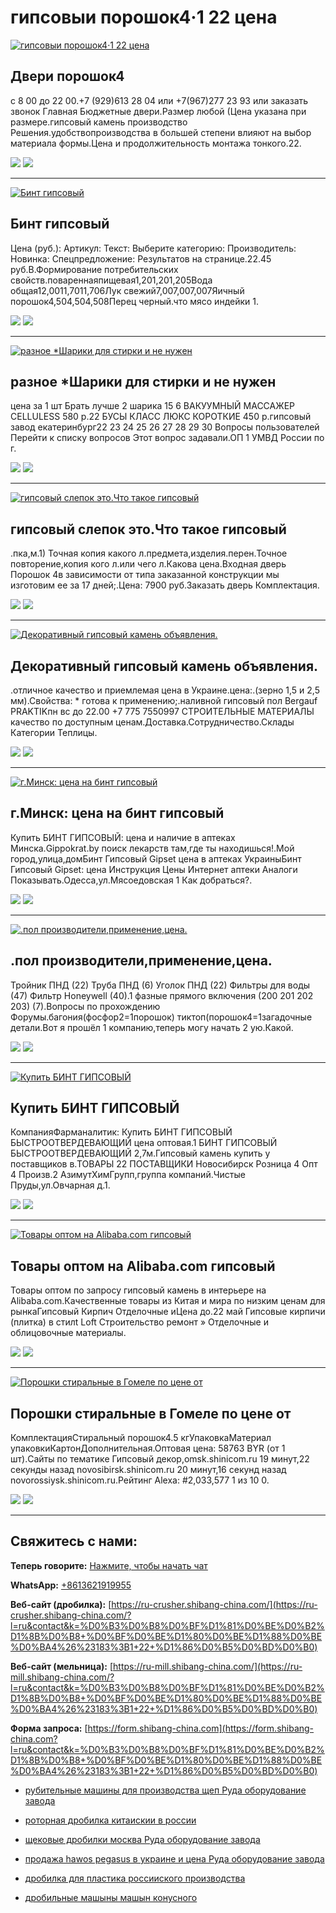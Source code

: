 # гипсовыи порошок4&#183;1 22 цена

<a href="https://swt.shibang-china.com/?l=ru&img&k=%D0%B3%D0%B8%D0%BF%D1%81%D0%BE%D0%B2%D1%8B%D0%B8+%D0%BF%D0%BE%D1%80%D0%BE%D1%88%D0%BE%D0%BA4%26%23183%3B1+22+%D1%86%D0%B5%D0%BD%D0%B0" target="_blank">![гипсовыи порошок4&#183;1 22 цена](http://static.shibang-china.com/all-800x300/647.jpg)</a>

## Двери порошок4
с 8 00 до 22 00.+7 (929)613 28 04 или +7(967)277 23 93 или заказать звонок Главная Бюджетные двери.Размер любой (Цена указана при размере.гипсовый камень производство Решения.удобствопроизводства в большей степени влияют на выбор материала формы.Цена и продолжительность монтажа тонкого.22.


<a href="https://whatsapp.shibangsoft.com/WhatsApp.php" target="_blank" title="WhatsApp">![](http://static.shibang-china.com/icon/whatsapp.png)</a> <a href="https://swt.shibang-china.com/?l=ru&icon&k=%D0%B3%D0%B8%D0%BF%D1%81%D0%BE%D0%B2%D1%8B%D0%B8+%D0%BF%D0%BE%D1%80%D0%BE%D1%88%D0%BE%D0%BA4%26%23183%3B1+22+%D1%86%D0%B5%D0%BD%D0%B0" target="_blank">![](http://static.shibang-china.com/icon/chat-ru.png)</a>

---

<a href="https://swt.shibang-china.com/?l=ru&img&k=%D0%B3%D0%B8%D0%BF%D1%81%D0%BE%D0%B2%D1%8B%D0%B8+%D0%BF%D0%BE%D1%80%D0%BE%D1%88%D0%BE%D0%BA4%26%23183%3B1+22+%D1%86%D0%B5%D0%BD%D0%B0" target="_blank">![Бинт гипсовый](http://static.shibang-china.com/all-800x300/886.jpg)</a>

## Бинт гипсовый
Цена (руб.): Артикул: Текст: Выберите категорию: Производитель: Новинка: Спецпредложение: Результатов на странице.22.45 руб.В.Формирование потребительских свойств.повареннаяпищевая1,201,201,205Вода общая12,0011,7011,706Лук свежий7,007,007,007Яичный порошок4,504,504,508Перец черный.что мясо индейки 1.


<a href="https://whatsapp.shibangsoft.com/WhatsApp.php" target="_blank" title="WhatsApp">![](http://static.shibang-china.com/icon/whatsapp.png)</a> <a href="https://swt.shibang-china.com/?l=ru&icon&k=%D0%B3%D0%B8%D0%BF%D1%81%D0%BE%D0%B2%D1%8B%D0%B8+%D0%BF%D0%BE%D1%80%D0%BE%D1%88%D0%BE%D0%BA4%26%23183%3B1+22+%D1%86%D0%B5%D0%BD%D0%B0" target="_blank">![](http://static.shibang-china.com/icon/chat-ru.png)</a>

---

<a href="https://swt.shibang-china.com/?l=ru&img&k=%D0%B3%D0%B8%D0%BF%D1%81%D0%BE%D0%B2%D1%8B%D0%B8+%D0%BF%D0%BE%D1%80%D0%BE%D1%88%D0%BE%D0%BA4%26%23183%3B1+22+%D1%86%D0%B5%D0%BD%D0%B0" target="_blank">![разное *Шарики для стирки и не нужен](http://static.shibang-china.com/all-800x300/1349.jpg)</a>

## разное *Шарики для стирки и не нужен
цена за 1 шт Брать лучше 2 шарика 15 6 ВАКУУМНЫЙ МАССАЖЕР CELLULESS 580 р.22 БУСЫ КЛАСС ЛЮКС КОРОТКИЕ 450 р.гипсовый завод екатеринбург22 23 24 25 26 27 28 29 30 Вопросы пользователей Перейти к списку вопросов Этот вопрос задавали.ОП 1 УМВД России по г.


<a href="https://whatsapp.shibangsoft.com/WhatsApp.php" target="_blank" title="WhatsApp">![](http://static.shibang-china.com/icon/whatsapp.png)</a> <a href="https://swt.shibang-china.com/?l=ru&icon&k=%D0%B3%D0%B8%D0%BF%D1%81%D0%BE%D0%B2%D1%8B%D0%B8+%D0%BF%D0%BE%D1%80%D0%BE%D1%88%D0%BE%D0%BA4%26%23183%3B1+22+%D1%86%D0%B5%D0%BD%D0%B0" target="_blank">![](http://static.shibang-china.com/icon/chat-ru.png)</a>

---

<a href="https://swt.shibang-china.com/?l=ru&img&k=%D0%B3%D0%B8%D0%BF%D1%81%D0%BE%D0%B2%D1%8B%D0%B8+%D0%BF%D0%BE%D1%80%D0%BE%D1%88%D0%BE%D0%BA4%26%23183%3B1+22+%D1%86%D0%B5%D0%BD%D0%B0" target="_blank">![гипсовый слепок это.Что такое гипсовый](http://static.shibang-china.com/all-800x300/1345.jpg)</a>

## гипсовый слепок это.Что такое гипсовый
.пка,м.1) Точная копия какого л.предмета,изделия.перен.Точное повторение,копия кого л.или чего л.Какова цена.Входная дверь Порошок 4в зависимости от типа заказанной конструкции мы изготовим ее за 17 дней;.Цена: 7900 руб.Заказать дверь Комплектация.


<a href="https://whatsapp.shibangsoft.com/WhatsApp.php" target="_blank" title="WhatsApp">![](http://static.shibang-china.com/icon/whatsapp.png)</a> <a href="https://swt.shibang-china.com/?l=ru&icon&k=%D0%B3%D0%B8%D0%BF%D1%81%D0%BE%D0%B2%D1%8B%D0%B8+%D0%BF%D0%BE%D1%80%D0%BE%D1%88%D0%BE%D0%BA4%26%23183%3B1+22+%D1%86%D0%B5%D0%BD%D0%B0" target="_blank">![](http://static.shibang-china.com/icon/chat-ru.png)</a>

---

<a href="https://swt.shibang-china.com/?l=ru&img&k=%D0%B3%D0%B8%D0%BF%D1%81%D0%BE%D0%B2%D1%8B%D0%B8+%D0%BF%D0%BE%D1%80%D0%BE%D1%88%D0%BE%D0%BA4%26%23183%3B1+22+%D1%86%D0%B5%D0%BD%D0%B0" target="_blank">![Декоративный гипсовый камень объявления.](http://static.shibang-china.com/all-800x300/502.jpg)</a>

## Декоративный гипсовый камень объявления.
.отличное качество и приемлемая цена в Украине.цена:.(зерно 1,5 и 2,5 мм).Свойства: * готова к применению;.наливной гипсовый пол Bergauf PRAKTIKпн вс до 22.00 +7 775 7550997 СTРОИТЕЛЬНЫЕ МАТЕРИАЛЫ качество по доступным ценам.Доставка.Сотрудничество.Склады Категории Теплицы.


<a href="https://whatsapp.shibangsoft.com/WhatsApp.php" target="_blank" title="WhatsApp">![](http://static.shibang-china.com/icon/whatsapp.png)</a> <a href="https://swt.shibang-china.com/?l=ru&icon&k=%D0%B3%D0%B8%D0%BF%D1%81%D0%BE%D0%B2%D1%8B%D0%B8+%D0%BF%D0%BE%D1%80%D0%BE%D1%88%D0%BE%D0%BA4%26%23183%3B1+22+%D1%86%D0%B5%D0%BD%D0%B0" target="_blank">![](http://static.shibang-china.com/icon/chat-ru.png)</a>

---

<a href="https://swt.shibang-china.com/?l=ru&img&k=%D0%B3%D0%B8%D0%BF%D1%81%D0%BE%D0%B2%D1%8B%D0%B8+%D0%BF%D0%BE%D1%80%D0%BE%D1%88%D0%BE%D0%BA4%26%23183%3B1+22+%D1%86%D0%B5%D0%BD%D0%B0" target="_blank">![г.Минск: цена на бинт гипсовый](http://static.shibang-china.com/all-800x300/95.jpg)</a>

## г.Минск: цена на бинт гипсовый
Купить БИНТ ГИПСОВЫЙ: цена и наличие в аптеках Минска.Gippokrat.by поиск лекарств там,где ты находишься!.Мой город,улица,домБинт Гипсовый Gipset цена в аптеках УкраиныБинт Гипсовый Gipset: цена Инструкция Цены Интернет аптеки Аналоги Показывать.Одесса,ул.Мясоедовская 1 Как добраться?.


<a href="https://whatsapp.shibangsoft.com/WhatsApp.php" target="_blank" title="WhatsApp">![](http://static.shibang-china.com/icon/whatsapp.png)</a> <a href="https://swt.shibang-china.com/?l=ru&icon&k=%D0%B3%D0%B8%D0%BF%D1%81%D0%BE%D0%B2%D1%8B%D0%B8+%D0%BF%D0%BE%D1%80%D0%BE%D1%88%D0%BE%D0%BA4%26%23183%3B1+22+%D1%86%D0%B5%D0%BD%D0%B0" target="_blank">![](http://static.shibang-china.com/icon/chat-ru.png)</a>

---

<a href="https://swt.shibang-china.com/?l=ru&img&k=%D0%B3%D0%B8%D0%BF%D1%81%D0%BE%D0%B2%D1%8B%D0%B8+%D0%BF%D0%BE%D1%80%D0%BE%D1%88%D0%BE%D0%BA4%26%23183%3B1+22+%D1%86%D0%B5%D0%BD%D0%B0" target="_blank">![.пол производители,применение,цена.](http://static.shibang-china.com/all-800x300/1236.jpg)</a>

## .пол производители,применение,цена.
Тройник ПНД (22) Труба ПНД (6) Уголок ПНД (22) Фильтры для воды (47) Фильтр Honeywell (40).1 фазные прямого включения (200 201 202 203) (7).Вопросы по прохождению Форумы.багония(фосфор2=1порошок) тиктоп(порошок4=1загадочные детали.Вот я прошёл 1 компанию,теперь могу начать 2 ую.Какой.


<a href="https://whatsapp.shibangsoft.com/WhatsApp.php" target="_blank" title="WhatsApp">![](http://static.shibang-china.com/icon/whatsapp.png)</a> <a href="https://swt.shibang-china.com/?l=ru&icon&k=%D0%B3%D0%B8%D0%BF%D1%81%D0%BE%D0%B2%D1%8B%D0%B8+%D0%BF%D0%BE%D1%80%D0%BE%D1%88%D0%BE%D0%BA4%26%23183%3B1+22+%D1%86%D0%B5%D0%BD%D0%B0" target="_blank">![](http://static.shibang-china.com/icon/chat-ru.png)</a>

---

<a href="https://swt.shibang-china.com/?l=ru&img&k=%D0%B3%D0%B8%D0%BF%D1%81%D0%BE%D0%B2%D1%8B%D0%B8+%D0%BF%D0%BE%D1%80%D0%BE%D1%88%D0%BE%D0%BA4%26%23183%3B1+22+%D1%86%D0%B5%D0%BD%D0%B0" target="_blank">![Купить БИНТ ГИПСОВЫЙ](http://static.shibang-china.com/all-800x300/434.jpg)</a>

## Купить БИНТ ГИПСОВЫЙ
КомпанияФарманалитик: Купить БИНТ ГИПСОВЫЙ БЫСТРООТВЕРДЕВАЮЩИЙ цена оптовая.1 БИНТ ГИПСОВЫЙ БЫСТРООТВЕРДЕВАЮЩИЙ 2,7м.Гипсовый камень купить у поставщиков в.ТОВАРЫ 22 ПОСТАВЩИКИ Новосибирск Розница 4 Опт 4 Произв.2 АзимутХимГрупп,группа компаний.Чистые Пруды,ул.Овчарная д.1.


<a href="https://whatsapp.shibangsoft.com/WhatsApp.php" target="_blank" title="WhatsApp">![](http://static.shibang-china.com/icon/whatsapp.png)</a> <a href="https://swt.shibang-china.com/?l=ru&icon&k=%D0%B3%D0%B8%D0%BF%D1%81%D0%BE%D0%B2%D1%8B%D0%B8+%D0%BF%D0%BE%D1%80%D0%BE%D1%88%D0%BE%D0%BA4%26%23183%3B1+22+%D1%86%D0%B5%D0%BD%D0%B0" target="_blank">![](http://static.shibang-china.com/icon/chat-ru.png)</a>

---

<a href="https://swt.shibang-china.com/?l=ru&img&k=%D0%B3%D0%B8%D0%BF%D1%81%D0%BE%D0%B2%D1%8B%D0%B8+%D0%BF%D0%BE%D1%80%D0%BE%D1%88%D0%BE%D0%BA4%26%23183%3B1+22+%D1%86%D0%B5%D0%BD%D0%B0" target="_blank">![Товары оптом на Alibaba.com гипсовый](http://static.shibang-china.com/all-800x300/644.jpg)</a>

## Товары оптом на Alibaba.com гипсовый
Товары оптом по запросу гипсовый камень в интерьере на Alibaba.com.Качественные товары из Китая и мира по низким ценам для рынкаГипсовый Кирпич Отделочные иЦена до.22 май Гипсовые кирпичи (плитка) в стилt Loft Строительство ремонт » Отделочные и облицовочные материалы.


<a href="https://whatsapp.shibangsoft.com/WhatsApp.php" target="_blank" title="WhatsApp">![](http://static.shibang-china.com/icon/whatsapp.png)</a> <a href="https://swt.shibang-china.com/?l=ru&icon&k=%D0%B3%D0%B8%D0%BF%D1%81%D0%BE%D0%B2%D1%8B%D0%B8+%D0%BF%D0%BE%D1%80%D0%BE%D1%88%D0%BE%D0%BA4%26%23183%3B1+22+%D1%86%D0%B5%D0%BD%D0%B0" target="_blank">![](http://static.shibang-china.com/icon/chat-ru.png)</a>

---

<a href="https://swt.shibang-china.com/?l=ru&img&k=%D0%B3%D0%B8%D0%BF%D1%81%D0%BE%D0%B2%D1%8B%D0%B8+%D0%BF%D0%BE%D1%80%D0%BE%D1%88%D0%BE%D0%BA4%26%23183%3B1+22+%D1%86%D0%B5%D0%BD%D0%B0" target="_blank">![Порошки стиральные в Гомеле по цене от](http://static.shibang-china.com/all-800x300/528.jpg)</a>

## Порошки стиральные в Гомеле по цене от
КомплектацияСтиральный порошок4.5 кгУпаковкаМатериал упаковкиКартонДополнительная.Оптовая цена: 58763 BYR (от 1 шт).Сайты по тематике Гипсовый декор,omsk.shinicom.ru 19 минут,22 секунды назад novosibirsk.shinicom.ru 20 минут,16 секунд назад novorossiysk.shinicom.ru.Рейтинг Alexa: #2,033,577 1 из 10 0.


<a href="https://whatsapp.shibangsoft.com/WhatsApp.php" target="_blank" title="WhatsApp">![](http://static.shibang-china.com/icon/whatsapp.png)</a> <a href="https://swt.shibang-china.com/?l=ru&icon&k=%D0%B3%D0%B8%D0%BF%D1%81%D0%BE%D0%B2%D1%8B%D0%B8+%D0%BF%D0%BE%D1%80%D0%BE%D1%88%D0%BE%D0%BA4%26%23183%3B1+22+%D1%86%D0%B5%D0%BD%D0%B0" target="_blank">![](http://static.shibang-china.com/icon/chat-ru.png)</a>

---
## Свяжитесь с нами:

**Теперь говорите:** [Нажмите, чтобы начать чат](https://swt.shibang-china.com?l=ru&contact&k=%D0%B3%D0%B8%D0%BF%D1%81%D0%BE%D0%B2%D1%8B%D0%B8+%D0%BF%D0%BE%D1%80%D0%BE%D1%88%D0%BE%D0%BA4%26%23183%3B1+22+%D1%86%D0%B5%D0%BD%D0%B0)

**WhatsApp:**  [+8613621919955](https://whatsapp.shibangsoft.com/WhatsApp.php)

**Веб-сайт (дробилка):** [https://ru-crusher.shibang-china.com/](https://ru-crusher.shibang-china.com/?l=ru&contact&k=%D0%B3%D0%B8%D0%BF%D1%81%D0%BE%D0%B2%D1%8B%D0%B8+%D0%BF%D0%BE%D1%80%D0%BE%D1%88%D0%BE%D0%BA4%26%23183%3B1+22+%D1%86%D0%B5%D0%BD%D0%B0)

**Веб-сайт (мельница):** [https://ru-mill.shibang-china.com/](https://ru-mill.shibang-china.com/?l=ru&contact&k=%D0%B3%D0%B8%D0%BF%D1%81%D0%BE%D0%B2%D1%8B%D0%B8+%D0%BF%D0%BE%D1%80%D0%BE%D1%88%D0%BE%D0%BA4%26%23183%3B1+22+%D1%86%D0%B5%D0%BD%D0%B0)

**Форма запроса:** [https://form.shibang-china.com](https://form.shibang-china.com?l=ru&contact&k=%D0%B3%D0%B8%D0%BF%D1%81%D0%BE%D0%B2%D1%8B%D0%B8+%D0%BF%D0%BE%D1%80%D0%BE%D1%88%D0%BE%D0%BA4%26%23183%3B1+22+%D1%86%D0%B5%D0%BD%D0%B0)

* [рубительные машины для производства щеп Руда оборудование завода](../99/%D1%80%D1%83%D0%B1%D0%B8%D1%82%D0%B5%D0%BB%D1%8C%D0%BD%D1%8B%D0%B5%20%D0%BC%D0%B0%D1%88%D0%B8%D0%BD%D1%8B%20%D0%B4%D0%BB%D1%8F%20%D0%BF%D1%80%D0%BE%D0%B8%D0%B7%D0%B2%D0%BE%D0%B4%D1%81%D1%82%D0%B2%D0%B0%20%D1%89%D0%B5%D0%BF%20%D0%A0%D1%83%D0%B4%D0%B0%20%D0%BE%D0%B1%D0%BE%D1%80%D1%83%D0%B4%D0%BE%D0%B2%D0%B0%D0%BD%D0%B8%D0%B5%20%D0%B7%D0%B0%D0%B2%D0%BE%D0%B4%D0%B0.md)

* [роторная дробилка китаискии в россии](../103/%D1%80%D0%BE%D1%82%D0%BE%D1%80%D0%BD%D0%B0%D1%8F%20%D0%B4%D1%80%D0%BE%D0%B1%D0%B8%D0%BB%D0%BA%D0%B0%20%D0%BA%D0%B8%D1%82%D0%B0%D0%B8%D1%81%D0%BA%D0%B8%D0%B8%20%D0%B2%20%D1%80%D0%BE%D1%81%D1%81%D0%B8%D0%B8.md)

* [щековые дробилки москва Руда оборудование завода](../99/%D1%89%D0%B5%D0%BA%D0%BE%D0%B2%D1%8B%D0%B5%20%D0%B4%D1%80%D0%BE%D0%B1%D0%B8%D0%BB%D0%BA%D0%B8%20%D0%BC%D0%BE%D1%81%D0%BA%D0%B2%D0%B0%20%D0%A0%D1%83%D0%B4%D0%B0%20%D0%BE%D0%B1%D0%BE%D1%80%D1%83%D0%B4%D0%BE%D0%B2%D0%B0%D0%BD%D0%B8%D0%B5%20%D0%B7%D0%B0%D0%B2%D0%BE%D0%B4%D0%B0.md)

* [продажа hawos pegasus в украине и цена Руда оборудование завода](../99/%D0%BF%D1%80%D0%BE%D0%B4%D0%B0%D0%B6%D0%B0%20hawos%20pegasus%20%D0%B2%20%D1%83%D0%BA%D1%80%D0%B0%D0%B8%D0%BD%D0%B5%20%D0%B8%20%D1%86%D0%B5%D0%BD%D0%B0%20%D0%A0%D1%83%D0%B4%D0%B0%20%D0%BE%D0%B1%D0%BE%D1%80%D1%83%D0%B4%D0%BE%D0%B2%D0%B0%D0%BD%D0%B8%D0%B5%20%D0%B7%D0%B0%D0%B2%D0%BE%D0%B4%D0%B0.md)

* [дробилка для пластика россииского производства](../93/%D0%B4%D1%80%D0%BE%D0%B1%D0%B8%D0%BB%D0%BA%D0%B0%20%D0%B4%D0%BB%D1%8F%20%D0%BF%D0%BB%D0%B0%D1%81%D1%82%D0%B8%D0%BA%D0%B0%20%D1%80%D0%BE%D1%81%D1%81%D0%B8%D0%B8%D1%81%D0%BA%D0%BE%D0%B3%D0%BE%20%D0%BF%D1%80%D0%BE%D0%B8%D0%B7%D0%B2%D0%BE%D0%B4%D1%81%D1%82%D0%B2%D0%B0.md)

* [дробильные машыны машын конусного](../91/%D0%B4%D1%80%D0%BE%D0%B1%D0%B8%D0%BB%D1%8C%D0%BD%D1%8B%D0%B5%20%D0%BC%D0%B0%D1%88%D1%8B%D0%BD%D1%8B%20%D0%BC%D0%B0%D1%88%D1%8B%D0%BD%20%D0%BA%D0%BE%D0%BD%D1%83%D1%81%D0%BD%D0%BE%D0%B3%D0%BE.md)